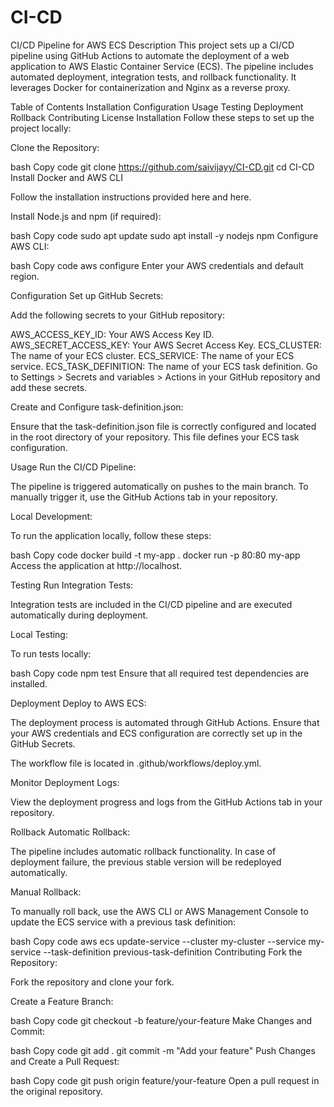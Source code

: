 # CI-CD

CI/CD Pipeline for AWS ECS
Description
This project sets up a CI/CD pipeline using GitHub Actions to automate the deployment of a web application to AWS Elastic Container Service (ECS). The pipeline includes automated deployment, integration tests, and rollback functionality. It leverages Docker for containerization and Nginx as a reverse proxy.

Table of Contents
Installation
Configuration
Usage
Testing
Deployment
Rollback
Contributing
License
Installation
Follow these steps to set up the project locally:

Clone the Repository:

bash
Copy code
git clone https://github.com/saivijayy/CI-CD.git
cd CI-CD
Install Docker and AWS CLI

Follow the installation instructions provided here and here.

Install Node.js and npm (if required):

bash
Copy code
sudo apt update
sudo apt install -y nodejs npm
Configure AWS CLI:

bash
Copy code
aws configure
Enter your AWS credentials and default region.

Configuration
Set up GitHub Secrets:

Add the following secrets to your GitHub repository:

AWS_ACCESS_KEY_ID: Your AWS Access Key ID.
AWS_SECRET_ACCESS_KEY: Your AWS Secret Access Key.
ECS_CLUSTER: The name of your ECS cluster.
ECS_SERVICE: The name of your ECS service.
ECS_TASK_DEFINITION: The name of your ECS task definition.
Go to Settings > Secrets and variables > Actions in your GitHub repository and add these secrets.

Create and Configure task-definition.json:

Ensure that the task-definition.json file is correctly configured and located in the root directory of your repository. This file defines your ECS task configuration.

Usage
Run the CI/CD Pipeline:

The pipeline is triggered automatically on pushes to the main branch. To manually trigger it, use the GitHub Actions tab in your repository.

Local Development:

To run the application locally, follow these steps:

bash
Copy code
docker build -t my-app .
docker run -p 80:80 my-app
Access the application at http://localhost.

Testing
Run Integration Tests:

Integration tests are included in the CI/CD pipeline and are executed automatically during deployment.

Local Testing:

To run tests locally:

bash
Copy code
npm test
Ensure that all required test dependencies are installed.

Deployment
Deploy to AWS ECS:

The deployment process is automated through GitHub Actions. Ensure that your AWS credentials and ECS configuration are correctly set up in the GitHub Secrets.

The workflow file is located in .github/workflows/deploy.yml.

Monitor Deployment Logs:

View the deployment progress and logs from the GitHub Actions tab in your repository.

Rollback
Automatic Rollback:

The pipeline includes automatic rollback functionality. In case of deployment failure, the previous stable version will be redeployed automatically.

Manual Rollback:

To manually roll back, use the AWS CLI or AWS Management Console to update the ECS service with a previous task definition:

bash
Copy code
aws ecs update-service --cluster my-cluster --service my-service --task-definition previous-task-definition
Contributing
Fork the Repository:

Fork the repository and clone your fork.

Create a Feature Branch:

bash
Copy code
git checkout -b feature/your-feature
Make Changes and Commit:

bash
Copy code
git add .
git commit -m "Add your feature"
Push Changes and Create a Pull Request:

bash
Copy code
git push origin feature/your-feature
Open a pull request in the original repository.
